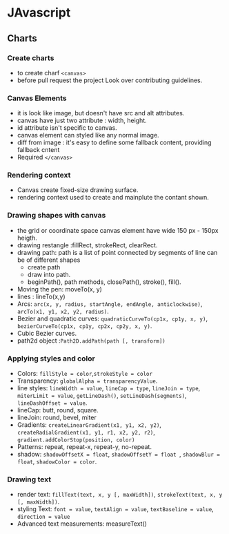 # JAvascript
## Charts
### Create charts
* to create charf `<canvas>`
* before pull request the project Look over contributing guidelines.
### Canvas Elements
* it is look like image, but doesn't have src and alt attributes.
* canvas have just two attribute : width, height.
* id attribute isn't specific to canvas.
* canvas element can styled like any normal image.
* diff from image : it's easy to define some fallback content, providing fallback cntent
* Required `</canvas>`
### Rendering context
* Canvas create fixed-size drawing surface.
* rendering context used to create and mainplute the contant shown.
### Drawing shapes with canvas
* the grid or coordinate space canvas element have wide 150 px - 150px heigth.
* drawing restangle :fillRect, strokeRect, clearRect.
* drawing path: path is a list of point connected by segments of line can be of different shapes
  * create path
  * draw into path.
  * beginPath(), path methods, closePath(), stroke(), fill().
* Moving the pen: moveTo(x, y)
* lines : lineTo(x,y)
* Arcs: `arc(x, y, radius, startAngle, endAngle, anticlockwise)`, `arcTo(x1, y1, x2, y2, radius)`.
* Bezier and quadratic curves: `quadraticCurveTo(cp1x, cp1y, x, y)`, `bezierCurveTo(cp1x, cp1y, cp2x, cp2y, x, y)`.
* Cubic Bezier curves.
* path2d object :`Path2D.addPath(path [, transform])`
### Applying styles and color
* Colors: `fillStyle = color`,`strokeStyle = color`
* Transparency: `globalAlpha = transparencyValue`.
* line styles: `lineWidth = value`, `lineCap = type`, `lineJoin = type`, `miterLimit = value`, `getLineDash()`, `setLineDash(segments)`, `lineDashOffset = value`.
* lineCap: butt, round, square.
* lineJoin: round, bevel, miter
* Gradients: `createLinearGradient(x1, y1, x2, y2)`, `createRadialGradient(x1, y1, r1, x2, y2, r2)`, `gradient.addColorStop(position, color)`
* Patterns: repeat, repeat-x, repeat-y, no-repeat.
* shadow: `shadowOffsetX = float`, `shadowOffsetY = float `, `shadowBlur = float`, `shadowColor = color`.
### Drawing text
* render text: `fillText(text, x, y [, maxWidth])`, `strokeText(text, x, y [, maxWidth])`.
* styling Text: `font = value`, `textAlign = value`, `textBaseline = value`, `direction = value`
* Advanced text measurements: measureText()
